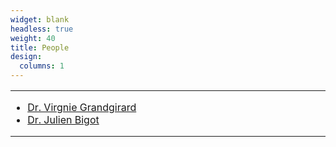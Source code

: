 ```yaml
---
widget: blank
headless: true
weight: 40
title: People
design:
  columns: 1
---
```


<table style="overflow:hidden;width:100%"><tr style="overflow:hidden;width:100%">
<td style="background-color:inherit;width:33%;margin:0;border:0;padding:0">

* [Dr. Virgnie Grandgirard](author/virginie-grandgirard)
* [Dr. Julien Bigot](author/julien-bigot)

</td>
</tr></table>
